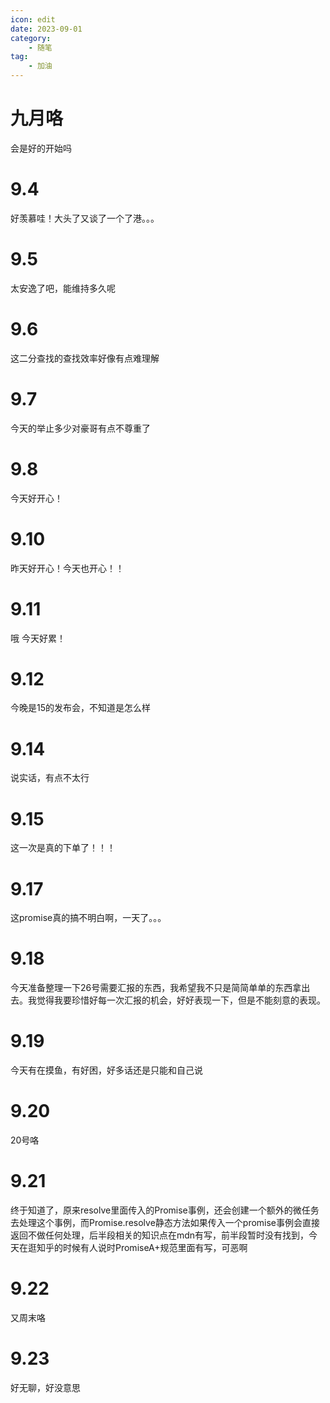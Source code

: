 ```yaml
---
icon: edit
date: 2023-09-01
category:
    - 随笔
tag:
    - 加油
---
```


# 九月咯

会是好的开始吗

# 9.4
好羡慕哇！大头了又谈了一个了港。。。

# 9.5
太安逸了吧，能维持多久呢

# 9.6
这二分查找的查找效率好像有点难理解

# 9.7
今天的举止多少对豪哥有点不尊重了

# 9.8
今天好开心！

# 9.10
昨天好开心！今天也开心！！

# 9.11
哦 今天好累！

# 9.12
今晚是15的发布会，不知道是怎么样

# 9.14
说实话，有点不太行

# 9.15
这一次是真的下单了！！！

# 9.17
这promise真的搞不明白啊，一天了。。。

# 9.18
今天准备整理一下26号需要汇报的东西，我希望我不只是简简单单的东西拿出去。我觉得我要珍惜好每一次汇报的机会，好好表现一下，但是不能刻意的表现。

# 9.19
今天有在摸鱼，有好困，好多话还是只能和自己说

# 9.20
20号咯

# 9.21
终于知道了，原来resolve里面传入的Promise事例，还会创建一个额外的微任务去处理这个事例，而Promise.resolve静态方法如果传入一个promise事例会直接返回不做任何处理，后半段相关的知识点在mdn有写，前半段暂时没有找到，今天在逛知乎的时候有人说时PromiseA+规范里面有写，可恶啊

# 9.22
又周末咯

# 9.23
好无聊，好没意思